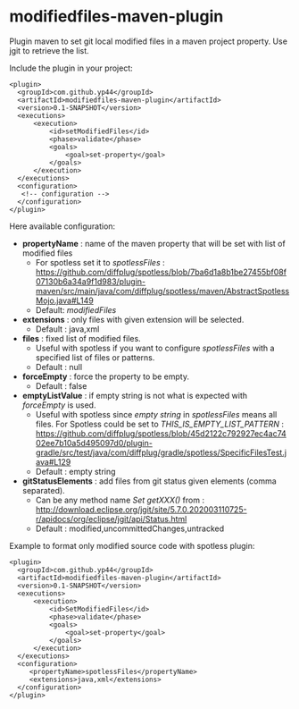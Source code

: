 # modifiedfiles-maven-plugin
Plugin maven to set git local modified files in a maven project property. Use jgit to retrieve the list.

Include the plugin in your project:
```
<plugin>
  <groupId>com.github.yp44</groupId>
  <artifactId>modifiedfiles-maven-plugin</artifactId>
  <version>0.1-SNAPSHOT</version>
  <executions>
      <execution>
          <id>setModifiedFiles</id>
          <phase>validate</phase>
          <goals>
              <goal>set-property</goal>
          </goals>
      </execution>
  </executions>
  <configuration>
   <!-- configuration -->
  </configuration>
</plugin>
```
Here available configuration:
* **propertyName** : name of the maven property that will be set with list of modified files
    * For spotless set it to *spotlessFiles* : https://github.com/diffplug/spotless/blob/7ba6d1a8b1be27455bf08f07130b6a34a9f1d983/plugin-maven/src/main/java/com/diffplug/spotless/maven/AbstractSpotlessMojo.java#L149
    * Default: *modifiedFiles*
* **extensions** : only files with given extension will be selected.
    * Default : java,xml
* **files** : fixed list of modified files.
    * Useful with spotless if you want to configure *spotlessFiles* with a specified list of files or patterns.
    * Default : null
* **forceEmpty** : force the property to be empty.
    * Default : false
* **emptyListValue** : if empty string is not what is expected with *forceEmpty* is used.
    * Useful with spotless since *empty string* in *spotlessFiles* means all files. For Spotless could be set to *THIS_IS_EMPTY_LIST_PATTERN* : https://github.com/diffplug/spotless/blob/45d2122c792927ec4ac7402ee7b10a5d495097d0/plugin-gradle/src/test/java/com/diffplug/gradle/spotless/SpecificFilesTest.java#L129
    * Default : empty string
* **gitStatusElements** : add files from git status given elements (comma separated).
    * Can be any method name *Set<String> getXXX()* from : http://download.eclipse.org/jgit/site/5.7.0.202003110725-r/apidocs/org/eclipse/jgit/api/Status.html
    * Default : modified,uncommittedChanges,untracked

Example to format only modified source code with spotless plugin:
```
<plugin>
  <groupId>com.github.yp44</groupId>
  <artifactId>modifiedfiles-maven-plugin</artifactId>
  <version>0.1-SNAPSHOT</version>
  <executions>
      <execution>
          <id>SetModifiedFiles</id>
          <phase>validate</phase>
          <goals>
              <goal>set-property</goal>
          </goals>
      </execution>
  </executions>
  <configuration>
     <propertyName>spotlessFiles</propertyName>
     <extensions>java,xml</extensions>
  </configuration>
</plugin>
```